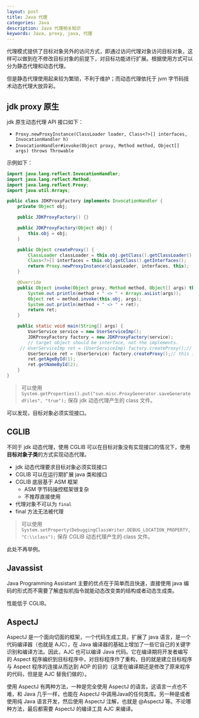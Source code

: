 ```yaml
---
layout: post
title: Java 代理
categories: Java
description: Java 代理相关知识
keywords: Java, proxy, java, 代理
---
```


代理模式提供了目标对象另外的访问方式，即通过访问代理对象访问目标对象，这样可以做到在不修改目标对象的前提下，对目标功能进行扩展。根据使用方式可以分为静态代理和动态代理。

但是静态代理使用起来较为繁琐，不利于维护；而动态代理依托于 jvm 字节码技术动态代理大放异彩。

## jdk proxy 原生

jdk 原生动态代理 API 接口如下：

- `Proxy.newProxyInstance(ClassLoader loader, Class<?>[] interfaces, InvocationHandler h)`
- `InvocationHandler#invoke(Object proxy, Method method, Object[] args) throws Throwable`

示例如下：

```java
import java.lang.reflect.InvocationHandler;
import java.lang.reflect.Method;
import java.lang.reflect.Proxy;
import java.util.Arrays;

public class JDKProxyFactory implements InvocationHandler {
    private Object obj;

    public JDKProxyFactory() {}

    public JDKProxyFactory(Object obj) {
        this.obj = obj;
    }

    public Object createProxy() {
        ClassLoader classLoader = this.obj.getClass().getClassLoader();
        Class<?>[] interfaces = this.obj.getClass().getInterfaces();
        return Proxy.newProxyInstance(classLoader, interfaces, this);
    }

    @Override
    public Object invoke(Object proxy, Method method, Object[] args) throws Throwable {
        System.out.println(method + " <> " + Arrays.asList(args));
        Object ret = method.invoke(this.obj, args);
        System.out.println(method + " <> " + ret);
        return ret;
    }

    public static void main(String[] args) {
        UserService service = new UserServiceImp();
        JDKProxyFactory factory = new JDKProxyFactory(service);
        // target object should be interface, not the implements.
     // UserServiceImp ret = (UserServiceImp) factory.createProxy();// error!
        UserService ret = (UserService) factory.createProxy();// this is right.
        ret.getAgeById(1);
        ret.getNameById(2);
    }
}
```

> 可以使用 `System.getProperties().put("sun.misc.ProxyGenerator.saveGeneratedFiles", "true");` 保存 jdk 动态代理产生的 class 文件。

可以发现，目标对象必须实现接口。

## CGLIB

不同于 jdk 动态代理，使用 CGLIB 可以在目标对象没有实现接口的情况下，使用**目标对象子类**的方式实现动态代理。

- jdk 动态代理要求目标对象必须实现接口
- CGLIB 可以在运行期扩展 java 类和接口
- CGLIB 底层基于 ASM 框架
  - ASM 字节码操控框架很复杂
  - 不推荐直接使用
- 代理对象不可以为 `final`
- final 方法无法被代理

> 可以使用 `System.setProperty(DebuggingClassWriter.DEBUG_LOCATION_PROPERTY, "C:\\class");` 保存 CGLIB 动态代理产生的 class 文件。  

此处不再举例。

## Javassist

Java Programming Assistant 主要的优点在于简单而且快速，直接使用 java 编码的形式而不需要了解虚拟机指令就能动态改变类的结构或者动态生成类。

性能低于 CGLIB。

## AspectJ

AspectJ 是一个面向切面的框架，一个代码生成工具，扩展了 java 语言，是一个代码编译器（也就是 AJC），在 Java 编译器的基础上增加了一些它自己的关键字识别和编译方法。因此，AJC 也可以编译 Java 代码。它在编译期将开发者编写的 Aspect 程序编织到目标程序中，对目标程序作了重构，目的就是建立目标程序与 Aspect 程序的连接从而达到 AOP 的目的（这里在编译期还是修改了原来程序的代码，但是是 AJC 替我们做的）。

使用 AspectJ 有两种方法，一种是完全使用 AspectJ 的语言。这语言一点也不难，和 Java 几乎一样，也能在 AspectJ 中调用Java的任何类库。另一种是或者使用纯 Java 语言开发，然后使用 AspectJ 注解，也就是 @AspectJ 等。不论哪种方法，最后都需要 AspectJ 的编译工具 AJC 来编译。
